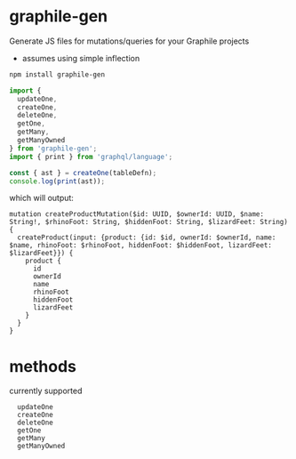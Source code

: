 # graphile-gen

Generate JS files for mutations/queries for your Graphile projects

* assumes using simple inflection

```sh
npm install graphile-gen
```

```js
import {
  updateOne,
  createOne,
  deleteOne,
  getOne,
  getMany,
  getManyOwned
} from 'graphile-gen';
import { print } from 'graphql/language';

const { ast } = createOne(tableDefn);
console.log(print(ast));
```

which will output:

```
mutation createProductMutation($id: UUID, $ownerId: UUID, $name: String!, $rhinoFoot: String, $hiddenFoot: String, $lizardFeet: String) {
  createProduct(input: {product: {id: $id, ownerId: $ownerId, name: $name, rhinoFoot: $rhinoFoot, hiddenFoot: $hiddenFoot, lizardFeet: $lizardFeet}}) {
    product {
      id
      ownerId
      name
      rhinoFoot
      hiddenFoot
      lizardFeet
    }
  }
}
```

# methods

currently supported

```
  updateOne
  createOne
  deleteOne
  getOne
  getMany
  getManyOwned
```